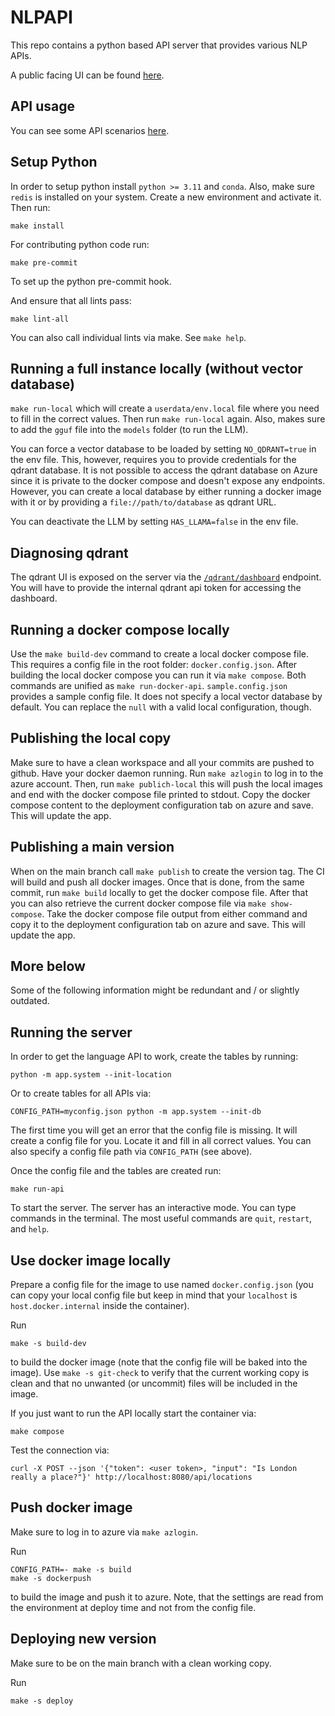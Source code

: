 NLPAPI
======

This repo contains a python based API server that provides various NLP APIs.

A public facing UI can be found [here](https://nlpapi.sdg-innovation-commons.org/search/).

## API usage

You can see some API scenarios [here](/scenarios.md).

## Setup Python

In order to setup python install `python >= 3.11` and `conda`.
Also, make sure `redis` is installed on your system.
Create a new environment and activate it.
Then run:
```
make install
```

For contributing python code run:
```
make pre-commit
```
To set up the python pre-commit hook.

And ensure that all lints pass:
```
make lint-all
```
You can also call individual lints via make. See `make help`.

## Running a full instance locally (without vector database)

`make run-local` which will create a `userdata/env.local` file where you need
to fill in the correct values. Then run `make run-local` again. Also, makes
sure to add the `gguf` file into the `models` folder (to run the LLM).

You can force a vector database to be loaded by setting `NO_QDRANT=true` in the
env file. This, however, requires you to provide credentials for the qdrant
database. It is not possible to access the qdrant database on Azure since it
is private to the docker compose and doesn't expose any endpoints. However, you
can create a local database by either running a docker image with it or by
providing a `file://path/to/database` as qdrant URL.

You can deactivate the LLM by setting `HAS_LLAMA=false` in the env file.

## Diagnosing qdrant

The qdrant UI is exposed on the server via the
[`/qdrant/dashboard`](https://nlpapi.sdg-innovation-commons.org/qdrant/dashboard)
endpoint.
You will have to provide the internal qdrant api token for accessing the
dashboard.

## Running a docker compose locally

Use the `make build-dev` command to create a local docker compose file. This
requires a config file in the root folder: `docker.config.json`. After building
the local docker compose you can run it via `make compose`. Both commands are
unified as `make run-docker-api`. `sample.config.json` provides a sample config
file. It does not specify a local vector database by default. You can replace
the `null` with a valid local configuration, though.

## Publishing the local copy

Make sure to have a clean workspace and all your commits are pushed to github.
Have your docker daemon running.
Run `make azlogin` to log in to the azure account. Then, run
`make publich-local` this will push the local images and end with the docker
compose file printed to stdout. Copy the docker compose content to the
deployment configuration tab on azure and save. This will update the app.

## Publishing a main version

When on the main branch call `make publish` to create the version tag. The
CI will build and push all docker images. Once that is done, from the same
commit, run `make build` locally to get the docker compose file. After that
you can also retrieve the current docker compose file via `make show-compose`.
Take the docker compose file output from either command and copy it to the
deployment configuration tab on azure and save. This will update the app.

## More below

Some of the following information might be redundant and / or slightly
outdated.

## Running the server

In order to get the language API to work, create the tables by running:
```
python -m app.system --init-location
```
Or to create tables for all APIs via:
```
CONFIG_PATH=myconfig.json python -m app.system --init-db
```

The first time you will get an error that the config file is missing.
It will create a config file for you. Locate it and fill in all correct values.
You can also specify a config file path via `CONFIG_PATH` (see above).

Once the config file and the tables are created run:
```
make run-api
```
To start the server. The server has an interactive mode. You can type commands
in the terminal. The most useful commands are `quit`, `restart`, and `help`.

## Use docker image locally

Prepare a config file for the image to use named `docker.config.json`
(you can copy your local config file but keep in mind that your `localhost` is
`host.docker.internal` inside the container).

Run
```
make -s build-dev
```
to build the docker image
(note that the config file will be baked into the image).
Use `make -s git-check` to verify that the current working copy is clean and
that no unwanted (or uncommit) files will be included in the image.

If you just want to run the API locally start the container via:
```
make compose
```

Test the connection via:
```
curl -X POST --json '{"token": <user token>, "input": "Is London really a place?"}' http://localhost:8080/api/locations
```

## Push docker image

Make sure to log in to azure via `make azlogin`.

Run
```
CONFIG_PATH=- make -s build
make -s dockerpush
```
to build the image and push it to azure. Note, that the settings are read
from the environment at deploy time and not from the config file.

## Deploying new version

Make sure to be on the main branch with a clean working copy.

Run
```
make -s deploy
```
